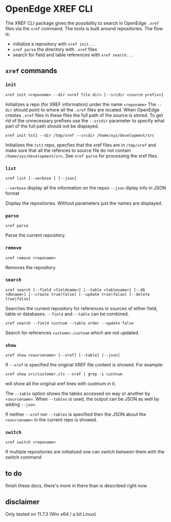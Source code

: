 # OpenEdge XREF CLI
The XREF CLI package gives the possibility to search in OpenEdge `.xref` files via the `xref` command.
The tools is built around repositories. The flow is:

- initialize a repository with `xref init...`
- `xref parse` the directory with `.xref` files
- search for field and table references with `xref search...`


## `xref` commands

### `init`
```
xref init <reponame> --dir <xref file dir> [--srcdir <source prefix>]

```

Initializes a repo (for XREF information) under the name `<reponame>`
The `--dir` should point to where all the `.xref` files are located.
When OpenEdge creates `.xref` files in these files the full path of the source is stored. To get rid of the unnecessary prefixes use the `--srcdir` parameter to specify what part of the full path should not be displayed.

```
xref init tst1 --dir /tmp/xref --srcdir /home/xyz/development/src
```

Initializes the `tst1` repo, specfies that the xref files are in `/tmp/xref` and make sure that all the refences to source file do not contain `/home/xyz/development/src`. See `xref parse` for processing the xref files.

### `list`
```
xref list [--verbose ] [--json]
```
`--verbose` display all the information on the repos
`--json`    diplay info in JSON format

Display the repositories. Without parameters just the names are displayed.

### `parse`
```
xref parse
```

Parse the current repository.

### `remove`
```
xref remove <reponame>
```

Removes the repository

### `search`
```
xref search [--field <fieldname>] [--table <tablename>] [--db <dbname>] [--create true|false] [--update true|false] [--delete true|false]
```

Searches the current repository for references in sources of either field, table or databases. `--field` and `--table` can be combined.

```
xref search --field custnum --table order --update false
```
Search for references `customer.custnum` which are not updated.

### `show`
```
xref show <sourcename> [--xref] [--table] [--json]
```

If `--xref` is specified the original XREF file content is showed. For example:
```
xref show src/customer.cls --xref | grep -i custnum
```
will show all the original xref lines with custnum in it.

The `--table` option shows the tables accessed on way or another by `<sourcename>`. When `--tables` is used, the output can be JSON as well by adding `--json`.

If neither `--xref` nor `--tables` is specified then the JSON about the `<sourcename>` in the current repo is showed.

### `switch`
```
xref switch <reponame>
```
If multiple repositories are initialized one can switch between them with the switch command


## to do
finish these docs, there's more in there than is described right now.

## disclaimer
Only tested on 11.7.3 (Win x64 / a bit Linux)